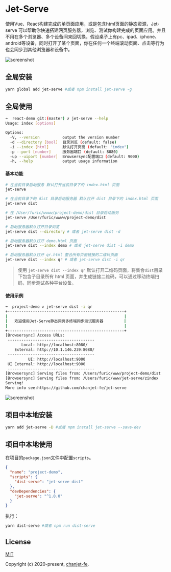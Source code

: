 # Jet-Serve

使用Vue、React构建完成的单页面应用，或是包含html页面的静态资源，Jet-serve 可以帮助你快速搭建网页服务器，浏览、测试你构建完成的页面应用。并且不用在多个浏览器、多个设备间来回切换，假设桌子上有pc、ipad、iphone、android等设备，同时打开了某个页面，你在任何一个终端滚动页面、点击等行为也会同步到其他浏览器和设备中。

![screenshot](https://user-images.githubusercontent.com/9346030/72503942-d3914c80-3877-11ea-9581-7e6336d25eb8.png)

## 全局安装

```bash
yarn global add jet-serve #或者 npm install jet-serve -g
```

## 全局使用

```bash
➜  react-demo git:(master) ✗ jet-serve --help
Usage: index [options]

Options:
  -V, --version          output the version number
  -d --directory [bool]  目录浏览 (default: false)
  -i --index [html]      默认打开页面 (default: "index")
  -p --port [number]     服务器端口 (default: 8080)
  -up --uiport [number]  Browsersync配置端口 (default: 9000)
  -h, --help             output usage information
```

#### 基本功能

```bash
# 在当前目录启动服务 默认打开当前目录下的 index.html 页面
jet-serve

# 在当前目录下的 dist 目录启动服务器 默认打开 dist 目录下的 index.html 页面
jet-serve dist

# 在 /User/furic/wwww/project-demo/dist 目录启动服务
jet-serve /User/furic/wwww/project-demo/dist

# 启动服务器默认打开目录浏览
jet-serve dist --directory # 或者 jet-serve dist -d

# 启动服务器默认打开 demo.html 页面
jet-serve dist --index demo # 或者 jet-serve dist -i demo

# 启动服务器默认打开 qr.html 整合所有页面链接的二维码页面
jet-serve dist --index qr # 或者 jet-serve dist -i qr

```

> 使用 `jet-serve dist --index qr` 默认打开二维码页面，将集合`dist`目录下包含子目录所有 html 页面，并生成链接二维码，可以通过移动终端扫码，同步测试各种平台设备。

#### 使用示例

```bash
➜  project-demo ✗ jet-serve dist -i qr
+---------------------------------------------------+
|                                                   |
|   欢迎使用Jet-Serve静态网页多终端同步测试服务器         |
|                                                   |
+---------------------------------------------------+
[Browsersync] Access URLs:
 --------------------------------------
       Local: http://localhost:8080/
    External: http://10.1.146.239:8080/
 --------------------------------------
          UI: http://localhost:9000
 UI External: http://localhost:9000
 --------------------------------------
[Browsersync] Serving files from: /Users/furic/www/project-demo/dist
[Browsersync] Serving files from: /Users/furic/www/jet-serve/zindex
Serving!
More info see:https://github.com/chanjet-fe/jet-serve
```

![screenshot](https://user-images.githubusercontent.com/9346030/72503940-d3914c80-3877-11ea-931a-fcb7b6aa0b4f.png)

## 项目中本地安装

```bash
yarn add jet-serve -D #或者 npm install jet-serve --save-dev
```

## 项目中本地使用

在项目的`package.json`文件中配置`scripts`。

```json
{
  "name": "project-demo",
  "scripts": {
    "dist-serve": "jet-serve dist"
  },
  "devDependencies": {
    "jet-serve": "^1.0.0"
  }
}
```

执行：
```bash
yarn dist-serve #或者 npm run dist-serve
```

## License

[MIT](http://opensource.org/licenses/MIT)

Copyright (c) 2020-present, [chanjet-fe](https://github.com/chanjet-fe).
